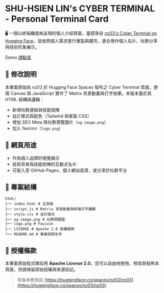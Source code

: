 # SHU-HSIEN LIN's CYBER TERMINAL - Personal Terminal Card

🖥️ 一個以終端機風格呈現的個人介紹頁面，靈感來自 [nz03's Cyber Terminal on Hugging Face](https://huggingface.co/spaces/nz03/nz03)，並依照個人需求進行重製與擴充，適合用作個人名片、社群分享與技術形象展示。

Demo [請點我](https://goblinapp.com)
## 🔧 修改說明

本專案原始為 nz03 於 Hugging Face Spaces 發布之 Cyber Terminal 頁面，使用 Canvas 與 JavaScript 實作了 Matrix 背景動畫與打字效果。本版本基於其 HTML 結構與邏輯：

- 新增社群連結與技能矩陣
- 自訂樣式與配色（Tailwind 與客製 CSS）
- 增加 SEO Meta 與社群預覽圖片（`og-image.png`）
- 加入 favicon（`logo.png`）

## 📄 網頁用途

- 作為個人品牌的視覺展示
- 技術背景與技能矩陣的互動式名片
- 可嵌入至 GitHub Pages、個人網站首頁，或分享於社群平台

## 📁 專案結構
```
html/
├── index.html # 主頁面
├── script.js # Matrix 背景動畫與終端打字邏輯
├── style.css # 自訂樣式
├── og-image.png # 社群預覽圖
├── logo.png # Favicon
├── LICENSE # Apache 2.0 授權條款
└── README.md # 專案說明文件
```
## 🔑 授權條款

本專案原始程式碼採用 **Apache License 2.0**，您可以自由地使用、修改與發佈本頁面，但請保留原始授權與來源註記。

> 本版本修改自 [https://huggingface.co/spaces/nz03/nz03](https://huggingface.co/spaces/nz03/nz03)
